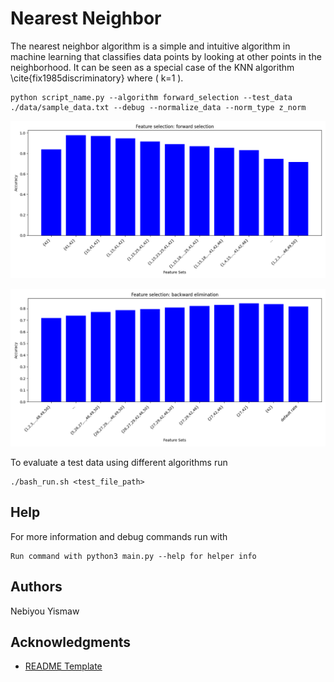 # Nearest Neighbor

 The nearest neighbor algorithm is a simple and intuitive algorithm in machine learning that classifies data points by looking at other points in the neighborhood. It can be seen as a special case of the KNN algorithm \cite{fix1985discriminatory} where \( k=1 \).

``` 
python script_name.py --algorithm forward_selection --test_data ./data/sample_data.txt --debug --normalize_data --norm_type z_norm
```

![figure](./figs/forward_selection_CS205_large_Data__3.txt_False_min_max.pk.png)



![figure](./figs/backward_elimination_CS205_large_Data__3.txt_False_min_max.pk.png)

To evaluate a test data using different algorithms run 
 
```
./bash_run.sh <test_file_path>
```

## Help

For more information and debug commands run with
```
Run command with python3 main.py --help for helper info
```

## Authors

Nebiyou Yismaw

## Acknowledgments


* [README Template](https://github.com/matiassingers/awesome-readme)
